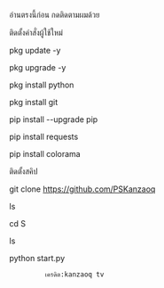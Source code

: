 อ่านตรงนี้ก่อน
กดติดตามผมด้วย


ติดตั้งคำสั่งผู้ใช้ใหม่

pkg update -y

pkg upgrade -y

pkg install python

pkg install git

pip install --upgrade pip

pip install requests

pip install colorama


ติดตั้งสคิป

git clone 
https://github.com/PSKanzaoq

ls

cd S

ls

python start.py

             เครดิต:kanzaoq tv
